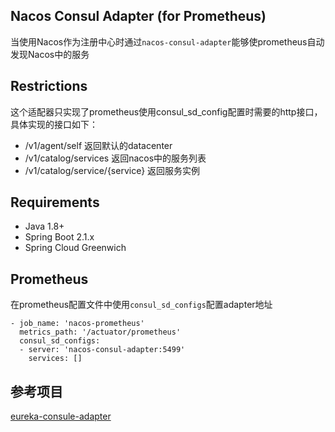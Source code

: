## Nacos Consul Adapter (for Prometheus)
当使用Nacos作为注册中心时通过`nacos-consul-adapter`能够使prometheus自动发现Nacos中的服务

## Restrictions
这个适配器只实现了prometheus使用consul_sd_config配置时需要的http接口，具体实现的接口如下：
- /v1/agent/self 返回默认的datacenter
- /v1/catalog/services 返回nacos中的服务列表
- /v1/catalog/service/{service} 返回服务实例

## Requirements
- Java 1.8+
- Spring Boot 2.1.x
- Spring Cloud Greenwich

## Prometheus
在prometheus配置文件中使用`consul_sd_configs`配置adapter地址

```
- job_name: 'nacos-prometheus'
  metrics_path: '/actuator/prometheus'
  consul_sd_configs:
  - server: 'nacos-consul-adapter:5499'
    services: []
```

## 参考项目
[eureka-consule-adapter](https://github.com/twinformatics/eureka-consul-adapter)